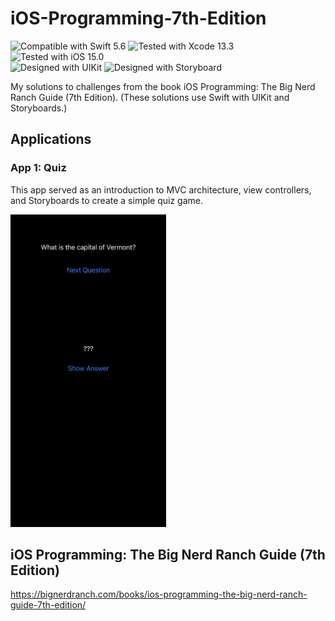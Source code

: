 # iOS-Programming-7th-Edition
![Compatible with Swift 5.6][swift-version]
![Tested with Xcode 13.3][xcode-version]
![Tested with iOS 15.0][ios-version]
<br />
![Designed with UIKit][uikit]
![Designed with Storyboard][storyboard]

My solutions to challenges from the book iOS Programming: The Big Nerd Ranch Guide (7th Edition).
(These solutions use Swift with UIKit and Storyboards.)

## Applications

### App 1: Quiz

This app served as an introduction to MVC architecture, view controllers, and Storyboards to create a simple quiz game.

<img src="Quiz/preview.jpeg" height="500">

## iOS Programming: The Big Nerd Ranch Guide (7th Edition)
https://bignerdranch.com/books/ios-programming-the-big-nerd-ranch-guide-7th-edition/

[swift-version]: https://img.shields.io/badge/Swift-5.6-green.svg
[xcode-version]: https://img.shields.io/badge/Xcode-13.3-green.svg
[ios-version]: https://img.shields.io/badge/iOS-15.0-green.svg
[uikit]: https://img.shields.io/badge/UIKit-%20-informational
[storyboard]: https://img.shields.io/badge/Storyboard-%20-informational
